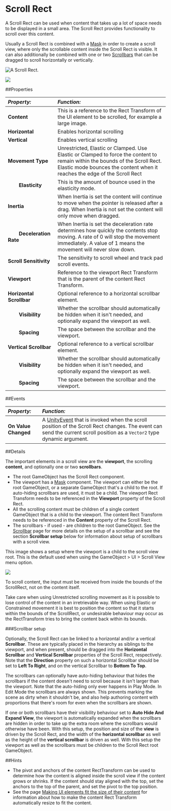 # Scroll Rect

A Scroll Rect can be used when content that takes up a lot of space needs to be displayed in a small area. The Scroll Rect provides functionality to scroll over this content.

Usually a Scroll Rect is combined with a [Mask](script-Mask) in order to create a scroll view, where only the scrollable content inside the Scroll Rect is visible. It can also additionally be combined with one or two [Scrollbars](script-Scrollbar) that can be dragged to scroll horizontally or vertically.

![A Scroll Rect.](../uploads/Main/UI_ScrollRectExample.png)

![](../uploads/Main/UI_ScrollRectInspector.png)

##Properties

|**_Property:_** |**_Function:_** |
|:---|:---|
|__Content__ | This is a reference to the Rect Transform of the UI element to be scrolled, for example a large image.  |
|__Horizontal__ | Enables horizontal scrolling  |
|__Vertical__ | Enables vertical scrolling |
|__Movement Type__ |  Unrestricted, Elastic or Clamped.  Use Elastic or Clamped to force the content to remain within the bounds of the Scroll Rect.  Elastic mode bounces the content when it reaches the edge of the Scroll Rect|
|&#160;&#160;&#160;&#160;&#160;&#160;&#160;&#160;__Elasticity__ | This is the amount of bounce used in the elasticity mode. |
|__Inertia__ | When Inertia is set the content will continue to move when the pointer is released after a drag. When Inertia is not set the content will only move when dragged. |
|&#160;&#160;&#160;&#160;&#160;&#160;&#160;&#160;__Deceleration Rate__ | When Inertia is set the deceleration rate determines how quickly the contents stop moving.  A rate of 0 will stop the movement immediately. A value of 1 means the movement will never slow down.|
|__Scroll Sensitivity__ | The sensitivity to scroll wheel and track pad scroll events.|
|__Viewport__ | Reference to the viewport Rect Transform that is the parent of the content Rect Transform. |
|__Horizontal Scrollbar__ | Optional reference to a horizontal scrollbar element. |
|&#160;&#160;&#160;&#160;&#160;&#160;&#160;&#160;__Visibility__ | Whether the scrollbar should automatically be hidden when it isn't needed, and optionally expand the viewport as well. |
|&#160;&#160;&#160;&#160;&#160;&#160;&#160;&#160;__Spacing__ | The space between the scrollbar and the viewport. |
|__Vertical Scrollbar__ | Optional reference to a vertical scrollbar element. |
|&#160;&#160;&#160;&#160;&#160;&#160;&#160;&#160;__Visibility__ | Whether the scrollbar should automatically be hidden when it isn't needed, and optionally expand the viewport as well. |
|&#160;&#160;&#160;&#160;&#160;&#160;&#160;&#160;__Spacing__ | The space between the scrollbar and the viewport. |


##Events

|**_Property:_** |**_Function:_** |
|:---|:---|
|__On Value Changed__ | A [UnityEvent](UnityEvents) that is invoked when the scroll position of the Scroll Rect changes. The event can send the current scroll position as a `Vector2` type dynamic argument. |


##Details

The important elements in a scroll view are the **viewport**, the scrolling **content**, and optionally one or two **scrollbars**.

* The root GameObject has the Scroll Rect component.
* The viewport has a [Mask](script-Mask) component. The viewport can either be the root GameObject, or a separate GameObject that's a child to the root. If auto-hiding scrollbars are used, it must be a child. The viewport Rect Transform needs to be referenced in the **Viewport** property of the Scroll Rect.
* All the scrolling content must be children of a single content GameObject that is a child to the viewport. The content Rect Transform needs to be referenced in the **Content** property of the Scroll Rect.
* The scrollbars - if used - are children to the root GameObject. See the [Scrollbar](script-Scrollbar) page for more details on the setup of a scrollbar and see the section **Scrollbar setup** below for information about setup of scrollbars with a scroll view.

This image shows a setup where the viewport is a child to the scroll view root. This is the default used when using the GameObject > UI > Scroll View menu option.

![](../uploads/Main/UI_ScrollRectHierarchy.png)

To scroll content, the input must be received from inside the bounds of the ScrollRect, not on the content itself.

Take care when using Unrestricted scrolling movement as it is possible to lose control of the content in an irretrievable way.  When using Elastic or Constrained movement it is best to position the content so that it starts within the bounds of the ScrollRect, or undesirable behaviour may occur as the RectTransform tries to bring the content back within its bounds.


###Scrollbar setup

Optionally, the Scroll Rect can be linked to a horizontal and/or a vertical **Scrollbar**. These are typically placed in the hierarchy as siblings to the viewport, and when present, should be dragged into the **Horizontal Scrollbar** and **Vertical Scrollbar** properties of the Scroll Rect, respectively. Note that the **Direction** property on such a horizontal Scrollbar should be set to **Left To Right**, and on the vertical Scrollbar to **Bottom To Top**.

The scrollbars can optionally have auto-hiding behaviour that hides the scrollbars if the content doesn't need to scroll because it isn't larger than the viewport. Note that the auto-hiding only ever happens in Play Mode. In Edit Mode the scrollbars are always shown. This prevents marking the scene as dirty when it shouldn't be, and also help authoring content with proportions that there's room for even when the scrollbars are shown.

If one or both scrollbars have their visibility behaviour set to **Auto Hide And Expand View**, the viewport is automatically expanded when the scrollbars are hidden in order to take up the extra room where the scrollbars would otherwise have been. With this setup, the position and size of the **view** is driven by the Scroll Rect, and the width of the **horizontal scrollbar** as well as the height of the **vertical scrollbar** is driven as well. With this setup the viewport as well as the scrollbars must be children to the Scroll Rect root GameObject.

##Hints

* The pivot and anchors of the content RectTransform can be used to determine how the content is aligned inside the scroll view if the content grows or shrinks. If the content should stay aligned with the top, set the anchors to the top of the parent, and set the pivot to the top position.
* See the page [Making UI elements fit the size of their content](HOWTO-UIFitContentSize) for information about how to make the content Rect Transform automatically resize to fit the content.